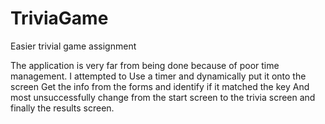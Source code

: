 # TriviaGame
Easier trivial game assignment 

The application is very far from being done because of poor time management. I attempted to 
    Use a timer and dynamically put it onto the screen
    Get the info from the forms and identify if it matched the key
    And most unsuccessfully change from the start screen to the trivia screen and finally the results screen. 
    
